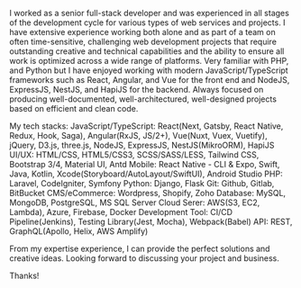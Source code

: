 I worked as a senior full-stack developer and was experienced in all stages of the development cycle for various types of web services and projects.
I have extensive experience working both alone and as part of a team on often time-sensitive, challenging web development projects that require outstanding creative and technical capabilities and the ability to ensure all work is optimized across a wide range of platforms.
Very familiar with PHP, and Python but I have enjoyed working with modern JavaScript/TypeScript frameworks such as React, Angular, and Vue for the front end and NodeJS, ExpressJS, NestJS, and HapiJS for the backend.
Always focused on producing well-documented, well-architectured, well-designed projects based on efficient and clean code.

My tech stacks:
JavaScript/TypeScript: React(Next, Gatsby, React Native, Redux, Hook, Saga), Angular(RxJS, JS/2+), Vue(Nuxt, Vuex, Vuetify), jQuery, D3.js, three.js, NodeJS, ExpressJS, NestJS(MikroORM), HapiJS
UI/UX: HTML/CSS, HTML5/CSS3, SCSS/SASS/LESS, Tailwind CSS, Bootstrap 3/4, Material UI, Antd
Mobile: React Native - CLI & Expo, Swift, Java, Kotlin, Xcode(Storyboard/AutoLayout/SwiftUI), Android Studio
PHP: Laravel, CodeIgniter, Symfony
Python: Django, Flask
Git: Github, Gitlab, BitBucket
CMS/eCommerce: Wordpress, Shopify, Zoho
Database: MySQL, MongoDB, PostgreSQL, MS SQL Server
Cloud Serer: AWS(S3, EC2, Lambda), Azure, Firebase, Docker
Development Tool: CI/CD Pipeline(Jenkins), Testing Library(Jest, Mocha), Webpack(Babel)
API: REST, GraphQL(Apollo, Helix, AWS Amplify)

From my expertise experience, I can provide the perfect solutions and creative ideas.
Looking forward to discussing your project and business.

Thanks!
